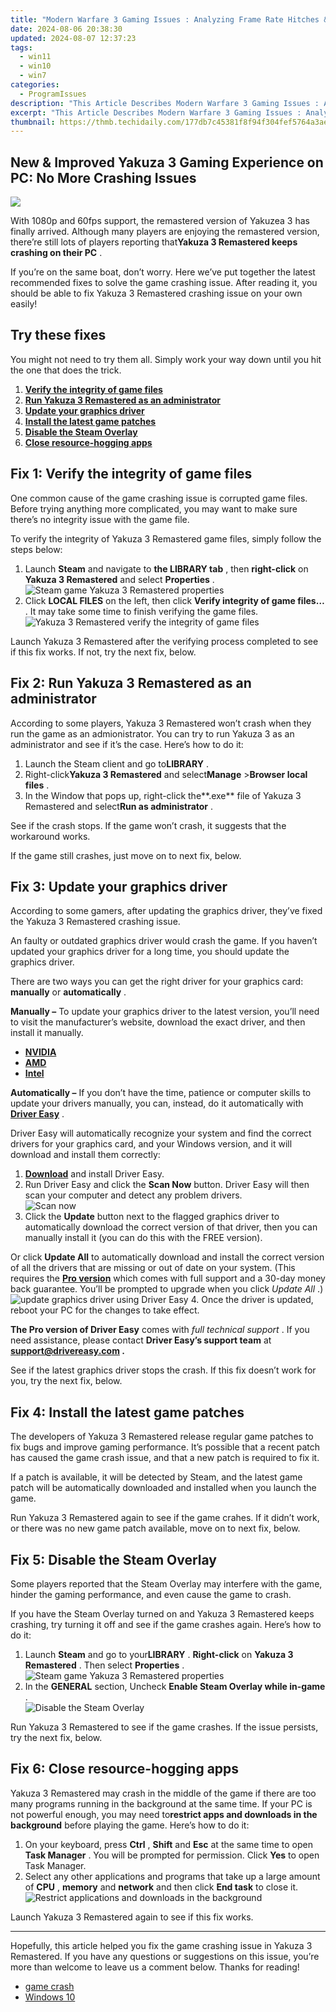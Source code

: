 ```yaml
---
title: "Modern Warfare 3 Gaming Issues : Analyzing Frame Rate Hitches & Latency"
date: 2024-08-06 20:38:30
updated: 2024-08-07 12:37:23
tags:
  - win11
  - win10
  - win7
categories:
  - ProgramIssues
description: "This Article Describes Modern Warfare 3 Gaming Issues : Analyzing Frame Rate Hitches & Latency"
excerpt: "This Article Describes Modern Warfare 3 Gaming Issues : Analyzing Frame Rate Hitches & Latency"
thumbnail: https://thmb.techidaily.com/177db7c45381f8f94f304fef5764a3ae21d49762f0d50b119bc79b8987d4ee6b.jpg
---
```


## New & Improved Yakuza 3 Gaming Experience on PC: No More Crashing Issues

![](https://images.drivereasy.com/wp-content/uploads/2021/05/Yakuza-3-Remastered-crashing-on-PC.jpg)

 With 1080p and 60fps support, the remastered version of Yakuzea 3 has finally arrived. Although many players are enjoying the remastered version, there’re still lots of players reporting that**Yakuza 3 Remastered keeps crashing on their PC** .

 If you’re on the same boat, don’t worry. Here we’ve put together the latest recommended fixes to solve the game crashing issue. After reading it, you should be able to fix Yakuza 3 Remastered crashing issue on your own easily!

## Try these fixes

 You might not need to try them all. Simply work your way down until you hit the one that does the trick.

1. **[Verify the integrity of game files](https://tools.techidaily.com/drivereasy/download/)**
2. **[Run Yakuza 3 Remastered as an administrator](https://tools.techidaily.com/drivereasy/download/)**
3. **[Update your graphics driver](https://tools.techidaily.com/drivereasy/download/)**
4. **[Install the latest game patches](https://tools.techidaily.com/drivereasy/download/)**
5. **[Disable the Steam Overlay](https://tools.techidaily.com/drivereasy/download/)**
6. **[Close resource-hogging apps](https://tools.techidaily.com/drivereasy/download/)**

## Fix 1: Verify the integrity of game files

 One common cause of the game crashing issue is corrupted game files. Before trying anything more complicated, you may want to make sure there’s no integrity issue with the game file.

 To verify the integrity of Yakuza 3 Remastered game files, simply follow the steps below:

1. Launch **Steam** and navigate to **the LIBRARY tab** , then **right-click** on **Yakuza 3 Remastered** and select **Properties** .  
![Steam game Yakuza 3 Remastered properties](https://images.drivereasy.com/wp-content/uploads/2021/04/Steam-game-F1-2020-properties.jpg)
2. Click **LOCAL FILES** on the left, then click **Verify integrity of game files…** . It may take some time to finish verifying the game files.  
![Yakuza 3 Remastered verify the integrity of game files](https://images.drivereasy.com/wp-content/uploads/2021/04/F1-2020-verify-the-integrity-of-game-files.jpg)

 Launch Yakuza 3 Remastered after the verifying process completed to see if this fix works. If not, try the next fix, below.

## Fix 2: Run Yakuza 3 Remastered as an administrator

 According to some players, Yakuza 3 Remastered won’t crash when they run the game as an admionistrator. You can try to run Yakuza 3 as an administrator and see if it’s the case. Here’s how to do it:

1. Launch the Steam client and go to**LIBRARY** .
2. Right-click**Yakuza 3 Remastered** and select**Manage** \>**Browser local files** .
3. In the Window that pops up, right-click the**.exe** file of Yakuza 3 Remastered and select**Run as administrator** .

 See if the crash stops. If the game won’t crash, it suggests that the workaround works.

If the game still crashes, just move on to next fix, below.

## Fix 3: Update your graphics driver

 According to some gamers, after updating the graphics driver, they’ve fixed the Yakuza 3 Remastered crashing issue.

 An faulty or outdated graphics driver would crash the game. If you haven’t updated your graphics driver for a long time, you should update the graphics driver.

 There are two ways you can get the right driver for your graphics card: **manually** or **automatically** .

**Manually –** To update your graphics driver to the latest version, you’ll need to visit the manufacturer’s website, download the exact driver, and then install it manually.

* **[NVIDIA](https://tools.techidaily.com/drivereasy/download/)**
* **[AMD](https://www.amd.com/en/support)**
* **[Intel](https://downloadcenter.intel.com/)**

**Automatically –**  If you don’t have the time, patience or computer skills to update your drivers manually, you can, instead, do it automatically with **[Driver Easy](https://tools.techidaily.com/drivereasy/download/)**  .

 Driver Easy will automatically recognize your system and find the correct drivers for your graphics card, and your Windows version, and it will download and install them correctly:

1. **[Download](https://tools.techidaily.com/drivereasy/download/)**  and install Driver Easy.
2. Run Driver Easy and click the **Scan Now** button. Driver Easy will then scan your computer and detect any problem drivers.  
![Scan now](https://images.drivereasy.com/wp-content/uploads/2020/12/Scan-now-1.jpg)
3. Click the **Update** button next to the flagged graphics driver to automatically download the correct version of that driver, then you can manually install it (you can do this with the FREE version).  

 Or click **Update All** to automatically download and install the correct version of all the drivers that are missing or out of date on your system. (This requires the **[Pro version](https://tools.techidaily.com/drivereasy/download/)**  which comes with full support and a 30-day money back guarantee. You’ll be prompted to upgrade when you click _Update All_ .)  
![update graphics driver using Driver Easy](https://images.drivereasy.com/wp-content/uploads/2020/08/3080.jpg)
4. Once the driver is updated, reboot your PC for the changes to take effect.

**The Pro version of Driver Easy** comes with _full technical support_ . If you need assistance, please contact **Driver Easy’s support team** at **[support@drivereasy.com](https://tools.techidaily.com/drivereasy/download/) .**

 See if the latest graphics driver stops the crash. If this fix doesn’t work for you, try the next fix, below.

## Fix 4: Install the latest game patches

 The developers of Yakuza 3 Remastered release regular game patches to fix bugs and improve gaming performance. It’s possible that a recent patch has caused the game crash issue, and that a new patch is required to fix it.

 If a patch is available, it will be detected by Steam, and the latest game patch will be automatically downloaded and installed when you launch the game.

 Run Yakuza 3 Remastered again to see if the game crahes. If it didn’t work, or there was no new game patch available, move on to next fix, below.

## Fix 5: Disable the Steam Overlay

 Some players reported that the Steam Overlay may interfere with the game, hinder the gaming performance, and even cause the game to crash.

 If you have the Steam Overlay turned on and Yakuza 3 Remastered keeps crashing, try turning it off and see if the game crashes again. Here’s how to do it:

1. Launch **Steam** and go to your**LIBRARY** . **Right-click** on **Yakuza 3 Remastered** . Then select **Properties** .  
![Steam game Yakuza 3 Remastered properties](https://images.drivereasy.com/wp-content/uploads/2021/04/Steam-game-F1-2020-properties.jpg)
2. In the **GENERAL** section, Uncheck **Enable Steam Overlay while in-game** .  
![Disable the Steam Overlay](https://images.drivereasy.com/wp-content/uploads/2021/04/Disable-the-Steam-Overlay-It-Takes-Two.jpg)

 Run Yakuza 3 Remastered to see if the game crashes. If the issue persists, try the next fix, below.

## Fix 6: Close resource-hogging apps

 Yakuza 3 Remastered may crash in the middle of the game if there are too many programs running in the background at the same time. If your PC is not powerful enough, you may need to**restrict apps and downloads in the background** before playing the game. Here’s how to do it:

1. On your keyboard, press **Ctrl** , **Shift** and **Esc** at the same time to open **Task Manager** . You will be prompted for permission. Click **Yes** to open Task Manager.
2. Select any other applications and programs that take up a large amount of **CPU** , **memory** and **network**  and then click **End task**  to close it.  
![Restrict applications and downloads in the background](https://images.drivereasy.com/wp-content/uploads/2019/08/Task-Manager.jpg)

Launch Yakuza 3 Remastered again to see if this fix works.

---

 Hopefully, this article helped you fix the game crashing issue in Yakuza 3 Remastered. If you have any questions or suggestions on this issue, you’re more than welcome to leave us a comment below. Thanks for reading!

* [game crash](https://tools.techidaily.com/drivereasy/download/)
* [Windows 10](https://tools.techidaily.com/drivereasy/download/)

<ins class="adsbygoogle"
     style="display:block"
     data-ad-format="autorelaxed"
     data-ad-client="ca-pub-7571918770474297"
     data-ad-slot="1223367746"></ins>



<ins class="adsbygoogle"
     style="display:block"
     data-ad-client="ca-pub-7571918770474297"
     data-ad-slot="8358498916"
     data-ad-format="auto"
     data-full-width-responsive="true"></ins>
